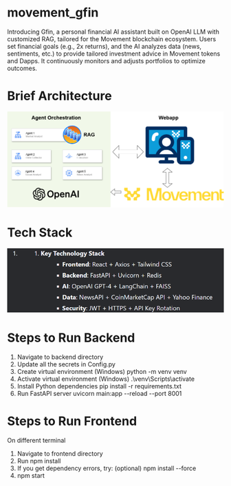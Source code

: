 # movement_gfin
 Introducing Gfin, a personal financial AI assistant built on OpenAI LLM with customized RAG, tailored for the Movement blockchain ecosystem. Users set financial goals (e.g., 2x returns), and the AI analyzes data (news, sentiments, etc.) to provide tailored investment advice in Movement tokens and Dapps. It continuously monitors and adjusts portfolios to optimize outcomes.


# Brief Architecture
![brief_architecture](https://github.com/genesisPunk/movement_gfin/blob/4f0ee0ff09de24f2f0a1ba845baf649bbb5a4354/brief_architecture.png)

# Tech Stack
![tech_stack](https://github.com/genesisPunk/movement_gfin/blob/4f0ee0ff09de24f2f0a1ba845baf649bbb5a4354/techstack.png)

# Steps to Run Backend
1. Navigate to backend directory
2. Update all the secrets in Config.py
3. Create virtual environment (Windows)
    python -m venv venv
4. Activate virtual environment (Windows)
    .\venv\Scripts\activate
5. Install Python dependencies
   pip install -r requirements.txt
6.  Run FastAPI server
   uvicorn main:app --reload --port 8001

# Steps to Run Frontend
On different terminal 
1. Navigate to frontend directory
2. Run npm install
3. If you get dependency errors, try: (optional)
   npm install --force
4. npm start
